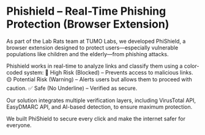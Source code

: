 # Phishield – Real-Time Phishing Protection (Browser Extension)

As part of the Lab Rats team at TUMO Labs, we developed PhiShield, a browser extension designed to protect users—especially vulnerable populations like children and the elderly—from phishing attacks.

Phishield works in real-time to analyze links and classify them using a color-coded system:
🔴 High Risk (Blocked) – Prevents access to malicious links.
🟡 Potential Risk (Warning) – Alerts users but allows them to proceed with caution.
✅ Safe (No Underline) – Verified as secure.

Our solution integrates multiple verification layers, including VirusTotal API, EasyDMARC API, and AI-based detection, to ensure maximum protection.

We built PhiShield to secure every click and make the internet safer for everyone.
